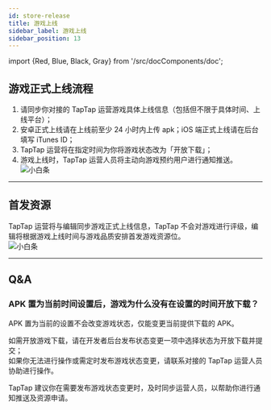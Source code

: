 ```yaml
---
id: store-release
title: 游戏上线
sidebar_label: 游戏上线
sidebar_position: 13
---
```

import {Red, Blue, Black, Gray} from '/src/docComponents/doc';


## 游戏正式上线流程
1. 请同步你对接的 TapTap 运营游戏具体上线信息（包括但不限于具体时间、上线平台）；  
2. 安卓正式上线请在上线前至少 24 小时内上传 apk；iOS 端正式上线请在后台填写 iTunes ID；  
3. TapTap 运营将在指定时间为你将游戏状态改为「开放下载」；  
4. 游戏上线时，TapTap 运营人员将主动向游戏预约用户进行通知推送。  
![小白条](https://img.tapimg.com/market/images/c53d78b9b120276b53f82aebb0d01537.png)  

---

## 首发资源
TapTap 运营将与编辑同步游戏正式上线信息，TapTap 不会对游戏进行评级，编辑将根据游戏上线时间与游戏品质安排首发游戏资源位。  
![小白条](https://img.tapimg.com/market/images/c53d78b9b120276b53f82aebb0d01537.png)  

---
## Q&A
### APK 置为当前时间设置后，游戏为什么没有在设置的时间开放下载？
APK 置为当前的设置不会改变游戏状态，仅能变更当前提供下载的 APK。  

如需开放游戏下载，请在开发者后台<Blue>发布状态变更</Blue>一项中选择状态为开放下载并提交；  
如果你无法进行操作或需定时发布游戏状态变更，请联系对接的 TapTap 运营人员协助进行操作。  

TapTap 建议你在需要发布游戏状态变更时，及时同步运营人员，以帮助你进行通知推送及资源申请。  
